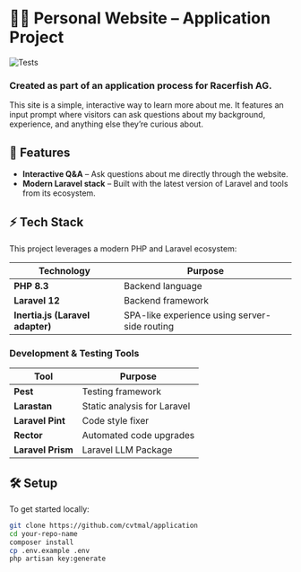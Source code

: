# 🧑‍💻 Personal Website – Application Project

![Tests](https://github.com/cvtmal/application/actions/workflows/tests.yml/badge.svg)

### Created as part of an application process for Racerfish AG.

This site is a simple, interactive way to learn more about me. It features an input prompt where visitors can ask questions about my background, experience, and anything else they’re curious about.

## 🚀 Features

- **Interactive Q&A** – Ask questions about me directly through the website.
- **Modern Laravel stack** – Built with the latest version of Laravel and tools from its ecosystem.

## ⚡️ Tech Stack

This project leverages a modern PHP and Laravel ecosystem:

| Technology | Purpose |
|------------|---------|
| **PHP 8.3** | Backend language |
| **Laravel 12** | Backend framework |
| **Inertia.js (Laravel adapter)** | SPA-like experience using server-side routing |

### Development & Testing Tools

| Tool              | Purpose                     |
|-------------------|-----------------------------|
| **Pest**          | Testing framework           |
| **Larastan**      | Static analysis for Laravel |
| **Laravel Pint**  | Code style fixer            |
| **Rector**        | Automated code upgrades     |
| **Laravel Prism** | Laravel LLM Package         |

## 🛠️ Setup

To get started locally:

```bash
git clone https://github.com/cvtmal/application
cd your-repo-name
composer install
cp .env.example .env
php artisan key:generate
